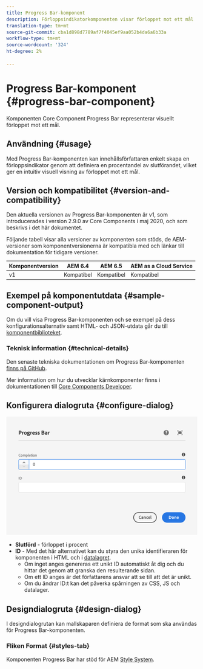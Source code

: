 ```yaml
---
title: Progress Bar-komponent
description: Förloppsindikatorkomponenten visar förloppet mot ett mål
translation-type: tm+mt
source-git-commit: cba1d898d7789af7f4045ef9aa052b4da6a6b33a
workflow-type: tm+mt
source-wordcount: '324'
ht-degree: 2%

---
```



# Progress Bar-komponent {#progress-bar-component}

Komponenten Core Component Progress Bar representerar visuellt förloppet mot ett mål.

## Användning {#usage}

Med Progress Bar-komponenten kan innehållsförfattaren enkelt skapa en förloppsindikator genom att definiera en procentandel av slutförandet, vilket ger en intuitiv visuell visning av förloppet mot ett mål.

## Version och kompatibilitet {#version-and-compatibility}

Den aktuella versionen av Progress Bar-komponenten är v1, som introducerades i version 2.9.0 av Core Components i maj 2020, och som beskrivs i det här dokumentet.

Följande tabell visar alla versioner av komponenten som stöds, de AEM-versioner som komponentversionerna är kompatibla med och länkar till dokumentation för tidigare versioner.

| Komponentversion | AEM 6.4 | AEM 6.5 | AEM as a Cloud Service |
|---|---|---|---|
| v1 | Kompatibel | Kompatibel | Kompatibel |

## Exempel på komponentutdata {#sample-component-output}

Om du vill visa Progress Bar-komponenten och se exempel på dess konfigurationsalternativ samt HTML- och JSON-utdata går du till [komponentbiblioteket](https://adobe.com/go/aem_cmp_library_progressbar).

### Teknisk information {#technical-details}

Den senaste tekniska dokumentationen om Progress Bar-komponenten [finns på GitHub](https://adobe.com/go/aem_cmp_tech_progress_v1).

Mer information om hur du utvecklar kärnkomponenter finns i dokumentationen till [Core Components Developer](/help/developing/overview.md).

## Konfigurera dialogruta {#configure-dialog}

![Förloppsindikatorkomponentens redigeringsdialogruta](/help/assets/progress-bar-edit.png)

* **Slutförd** - förloppet i procent
* **ID** - Med det här alternativet kan du styra den unika identifieraren för komponenten i HTML och i [datalagret](/help/developing/data-layer/overview.md).
   * Om inget anges genereras ett unikt ID automatiskt åt dig och du hittar det genom att granska den resulterande sidan.
   * Om ett ID anges är det författarens ansvar att se till att det är unikt.
   * Om du ändrar ID:t kan det påverka spårningen av CSS, JS och datalager.

## Designdialogruta {#design-dialog}

I designdialogrutan kan mallskaparen definiera de format som ska användas för Progress Bar-komponenten.

### Fliken Format {#styles-tab}

Komponenten Progress Bar har stöd för AEM [Style System](/help/get-started/authoring.md#component-styling).
